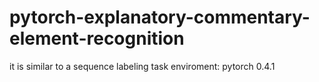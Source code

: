 # pytorch-explanatory-commentary-element-recognition
it is similar to a sequence labeling task
enviroment: pytorch 0.4.1
